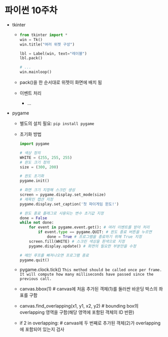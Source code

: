 # 파이썬 10주차

* tkinter

  * ```python
    from tkinter import *
    win = Tk()
    win.title("여러 위젯 구성")
    
    lbl = Label(win, text="레이블")
    lbl.pack()
    
    # ...
    win.mainloop()
    ```

  * pack()을 한 순서대로 위젯이 화면에 배치 됨

  * 이벤트 처리

    * ...

* pygame

  * 별도의 설치 필요: `pip install pygame`

  * 초기화 방법

    ```python
    import pygame
    
    # 색상 정의
    WHITE = (255, 255, 255)
    # 윈도 크기 정의
    size = (300, 200)
    
    # 윈도 초기화
    pygame.init()
    
    # 화면 크기 지정해 스크린 생성
    screen = pygame.display.set_mode(size)
    # 제목인 캡션 지정
    pygame.display.set_caption('첫 파이게임 윈도!')
    
    # 윈도 종료 플래그로 사용되는 변수 초기값 지정
    done = False
    while not done:
    	for event in pygame.event.get(): # 여러 이벤트를 받아 처리
    		if event.type == pygame.QUIT: # 윈도 종료 버튼을 누르면
    			done = True # 프로그램을 종료하기 위해 True 지정
    	screen.fill(WHITE) # 스크린 색상을 흰색으로 지정
    	pygame.display.update() # 화면의 필요한 부분만을 수정
    
    # 메인 루프를 빠져나오면 프로그램 종료
    pygame.quit()
    ```

  * pygame.clock.tick()
    `This method should be called once per frame. It will compute how many milliseconds have passed since the previous call.`
  * canvas.bbox(1) # canvas에 처음 추가된 객체(1)를 둘러싼 바운딩 박스의 좌표를 구함
  * canvas.find_overlapping(x1, y1, x2, y2) # bounding box의 overlapping 영역을 구함(해당 영역에 포함된 객체의 ID 반환)
  * if 2 in overlapping:  # canvas에 두 번째로 추가된 객체(2)가 overlapping에 포함되어 있는지 검사